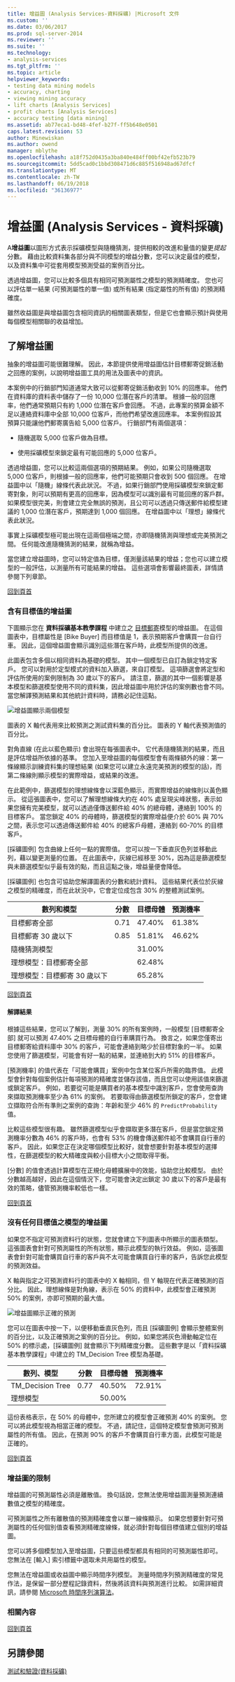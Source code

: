 ```yaml
---
title: 增益圖 (Analysis Services-資料採礦) |Microsoft 文件
ms.custom: ''
ms.date: 03/06/2017
ms.prod: sql-server-2014
ms.reviewer: ''
ms.suite: ''
ms.technology:
- analysis-services
ms.tgt_pltfrm: ''
ms.topic: article
helpviewer_keywords:
- testing data mining models
- accuracy, charting
- viewing mining accuracy
- lift charts [Analysis Services]
- profit charts [Analysis Services]
- accuracy testing [data mining]
ms.assetid: ab77eca1-bd48-4fef-b27f-ff5b648e0501
caps.latest.revision: 53
author: Minewiskan
ms.author: owend
manager: mblythe
ms.openlocfilehash: a18f752d0435a3ba840e484ff00bf42efb523b79
ms.sourcegitcommit: 5dd5cad0c1bbd308471d6c885f516948ad67dfcf
ms.translationtype: MT
ms.contentlocale: zh-TW
ms.lasthandoff: 06/19/2018
ms.locfileid: "36136977"
---
```

# <a name="lift-chart-analysis-services---data-mining"></a>增益圖 (Analysis Services - 資料採礦)
  A**增益圖**以圖形方式表示採礦模型與隨機猜測，提供相較的改進和量值的變更*提起*分數。 藉由比較資料集各部分與不同模型的增益分數，您可以決定最佳的模型，以及資料集中可從套用模型預測受益的案例百分比。  
  
 透過增益圖，您可以比較多個具有相同可預測屬性之模型的預測精確度。 您也可以評估單一結果 (可預測屬性的單一值) 或所有結果 (指定屬性的所有值) 的預測精確度。  
  
 雖然收益圖是與增益圖包含相同資訊的相關圖表類型，但是它也會顯示預計與使用每個模型相關聯的收益增加。  
  
##  <a name="bkmk_Top"></a> 了解增益圖  
 抽象的增益圖可能很難理解。 因此，本節提供使用增益圖估計目標郵寄促銷活動之回應的案例，以說明增益圖工具的用法及圖表中的資訊。  
  
 本案例中的行銷部門知道通常大致可以從郵寄促銷活動收到 10% 的回應率。 他們在資料庫的資料表中儲存了一份 10,000 位潛在客戶的清單。 根據一般的回應率，他們通常預期只有約 1,000 位潛在客戶會回應。 不過，此專案的預算金額不足以連絡資料庫中全部 10,000 位客戶，而他們希望改進回應率。 本案例假設其預算只能讓他們郵寄廣告給 5,000 位客戶。 行銷部門有兩個選項：  
  
-   隨機選取 5,000 位客戶做為目標。  
  
-   使用採礦模型來鎖定最有可能回應的 5,000 位客戶。  
  
 透過增益圖，您可以比較這兩個選項的預期結果。 例如，如果公司隨機選取 5,000 位客戶，則根據一般的回應率，他們可能預期只會收到 500 個回應。 在增益圖中以「隨機」線條代表此狀況。 不過，如果行銷部門使用採礦模型來鎖定郵寄對象，則可以預期有更高的回應率，因為模型可以識別最有可能回應的客戶群。 如果模型很完美，則會建立完全無誤的預測，且公司可以透過只傳送郵件給模型建議的 1,000 位潛在客戶，預期達到 1,000 個回應。 在增益圖中以「理想」線條代表此狀況。  
  
 事實上採礦模型極可能出現在這兩個極端之間，亦即隨機猜測與理想或完美預測之間。 任何能改進隨機猜測的結果，就稱為增益。  
  
 當您建立增益圖時，您可以特定值為目標，僅測量該結果的增益；您也可以建立模型的一般評估，以測量所有可能結果的增益。 這些選項會影響最終圖表，詳情請參閱下列章節。  
  
 [回到頁首](#bkmk_Top)  
  
### <a name="lift-chart-with-target-value"></a>含有目標值的增益圖  
 下圖顯示您在 **資料採礦基本教學課程** 中建立之 [目標郵寄](../../tutorials/basic-data-mining-tutorial.md)模型的增益圖。 在這個圖表中，目標屬性是 [Bike Buyer] 而目標值是 1，表示預期客戶會購買一台自行車。 因此，這個增益圖會顯示識別這些潛在客戶時，此模型所提供的改進。  
  
 此圖表包含多個以相同資料為基礎的模型。 其中一個模型已自訂為鎖定特定客戶。 您可以對用於定型模式的資料加入篩選，來自訂模型。 這項篩選會將定型和評估所使用的案例限制為 30 歲以下的客戶。 請注意，篩選的其中一個影響是基本模型和篩選模型使用不同的資料集，因此增益圖中用於評估的案例數也會不同。 當您解譯預測結果和其他統計資料時，請務必記住這點。  
  
 ![增益圖顯示兩個模型](../media/newliftchart-tm30-30.gif "增益圖顯示兩個模型")  
  
 圖表的 X 軸代表用來比較預測之測試資料集的百分比。 圖表的 Y 軸代表預測值的百分比。  
  
 對角直線 (在此以藍色顯示) 會出現在每張圖表中。 它代表隨機猜測的結果，而且是評估增益所依據的基準。 您加入至增益圖的每個模型會有兩條額外的線：第一條線顯示訓練資料集的理想結果 (如果您可以建立永遠完美預測的模型的話)，而第二條線則顯示模型的實際增益，或結果的改進。  
  
 在此範例中，篩選模型的理想線條會以深藍色顯示，而實際增益的線條則以黃色顯示。 從這張圖表中，您可以了解理想線條大約在 40% 處呈現尖峰狀態，表示如果您擁有完美模型，就可以透過僅傳送郵件給 40% 的總母體，連絡到 100% 的目標客戶。 當您鎖定 40% 的母體時，篩選模型的實際增益便介於 60% 與 70% 之間，表示您可以透過傳送郵件給 40% 的總客戶母體，連絡到 60-70% 的目標客戶。  
  
 [採礦圖例] 包含曲線上任何一點的實際值。 您可以按一下垂直灰色列並移動此列，藉以變更測量的位置。 在此圖表中，灰線已經移至 30%，因為這是篩選模型與未篩選模型似乎最有效的點，而且這點之後，增益量便會降低。  
  
 [採礦圖例] 也包含可協助您解譯圖表的分數和統計資料。 這些結果代表位於灰線之模型的精確度，而在此狀況中，它會定位成包含 30% 的整體測試案例。  
  
|數列和模型|分數|目標母體|預測機率|  
|-----------------------|-----------|-----------------------|-------------------------|  
|目標郵寄全部|0.71|47.40%|61.38%|  
|目標郵寄 30 歲以下|0.85|51.81%|46.62%|  
|隨機猜測模型||31.00%||  
|理想模型：目標郵寄全部||62.48%||  
|理想模型：目標郵寄 30 歲以下||65.28%||  
  
 [回到頁首](#bkmk_Top)  
  
#### <a name="interpreting-the-results"></a>解譯結果  
 根據這些結果，您可以了解到，測量 30% 的所有案例時，一般模型 [目標郵寄全部] 就可以預測 47.40% 之目標母體的自行車購買行為。 換言之，如果您僅寄出目標郵寄給資料庫中 30% 的客戶，可能會連絡到略少於目標對象的一半。 如果您使用了篩選模型，可能會有好一點的結果，並連絡到大約 51% 的目標客戶。  
  
 [預測機率] 的值代表在「可能會購買」案例中包含某位客戶所需的臨界值。 此模型會針對每個案例估計每項預測的精確度並儲存該值，而且您可以使用該值來篩選或鎖定客戶。 例如，若要從可能是購買者的基本模型中識別客戶，您會使用查詢來擷取預測機率至少為 61% 的案例。 若要取得由篩選模型所鎖定的客戶，您會建立擷取符合所有準則之案例的查詢：年齡和至少 46% 的 `PredictProbability` 值。  
  
 比較這些模型很有趣。 雖然篩選模型似乎會擷取更多潛在客戶，但是當您鎖定預測機率分數為 46% 的客戶時，也會有 53% 的機會傳送郵件給不會購買自行車的客戶。 因此，如果您正在決定哪個模型比較好，就會想要針對基本模型的選擇性，在篩選模型的較大精確度與較小目標大小之間取得平衡。  
  
 [分數] 的值會透過計算模型在正規化母體擴展中的效能，協助您比較模型。 由於分數越高越好，因此在這個情況下，您可能會決定出鎖定 30 歲以下的客戶是最有效的策略，儘管預測機率較低也一樣。  
  
 [回到頁首](#bkmk_Top)  
  
### <a name="lift-chart-for-model-with-no-target-value"></a>沒有任何目標值之模型的增益圖  
 如果您不指定可預測資料行的狀態，您就會建立下列圖表中所顯示的圖表類型。 這張圖表會針對可預測屬性的所有狀態，顯示此模型的執行效益。 例如，這張圖表會針對可能會購買自行車的客戶與不太可能會購買自行車的客戶，告訴您此模型的預測效益。  
  
 X 軸與指定之可預測資料行的圖表中的 X 軸相同，但 Y 軸現在代表正確預測的百分比。 因此，理想線條是對角線，表示在 50% 的資料中，此模型會正確預測 50% 的案例，亦即可預期的最大值。  
  
 ![增益圖顯示正確的預測](../media/lift1.gif "顯示正確預測的增益圖")  
  
 您可以在圖表中按一下，以便移動垂直灰色列，而且 [採礦圖例] 會顯示整體案例的百分比，以及正確預測之案例的百分比。 例如，如果您將灰色滑動軸定位在 50% 的標示處，[採礦圖例] 就會顯示下列精確度分數。 這些數字是以「資料採礦基本教學課程」中建立的 TM_Decision Tree 模型為基礎。  
  
|數列、模型|分數|目標母體|預測機率|  
|-------------------|-----------|-----------------------|-------------------------|  
|TM_Decision Tree|0.77|40.50%|72.91%|  
|理想模型||50.00%||  
  
 這份表格表示，在 50% 的母體中，您所建立的模型會正確預測 40% 的案例。 您可以將此模型視為相當正確的模型。 不過，請記住，這個特定模型會預測可預測屬性的所有值。 因此，在預測 90% 的客戶不會購買自行車方面，此模型可能是正確的。  
  
 [回到頁首](#bkmk_Top)  
  
### <a name="restrictions-on-lift-charts"></a>增益圖的限制  
 增益圖的可預測屬性必須是離散值。 換句話說，您無法使用增益圖測量預測連續數值之模型的精確度。  
  
 可預測屬性之所有離散值的預測精確度會以單一線條顯示。 如果您想要針對可預測屬性的任何個別值查看預測精確度線條，就必須針對每個目標值建立個別的增益圖。  
  
 您可以將多個模型加入至增益圖，只要這些模型都具有相同的可預測屬性即可。 您無法在 [輸入] 索引標籤中選取未共用屬性的模型。  
  
 您無法在增益圖或收益圖中顯示時間序列模型。 測量時間序列預測精確度的常見作法，是保留一部分歷程記錄資料，然後將該資料與預測進行比較。 如需詳細資訊，請參閱 [Microsoft 時間序列演算法](microsoft-time-series-algorithm.md)。  
  
### <a name="related-content"></a>相關內容  
 [回到頁首](#bkmk_Top)  
  
## <a name="see-also"></a>另請參閱  
 [測試和驗證&#40;資料採礦&#41;](testing-and-validation-data-mining.md)  
  
  